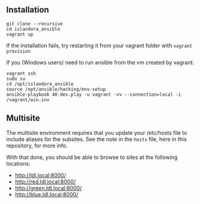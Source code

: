
## Installation

~~~
git clone --recursive
cd islandora_ansible
vagrant up
~~~

If the installation fails, try restarting it from your vagrant folder with `vagrant provision`

If you (Windows users) need to run ansible from the vm created by vagrant:
~~~
vagrant ssh
sudo su
cd /opt/islandora_ansible
source /opt/ansible/hacking/env-setup
ansible-playbook 40-dev.play -u vagrant -vv --connection=local -i /vagrant/win.inv
~~~

## Multisite

The multisite environment requires that you update your /etc/hosts file to include aliases for the subsites.
See the note in the `hosts` file, here in this repository, for more info.

With that done, you should be able to browse to sites at the following locations:

* http://ldl.local:8000/
* http://red.ldl.local:8000/
* http://green.ldl.local:8000/
* http://blue.ldl.local:8000/
